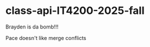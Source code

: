 # class-api-IT4200-2025-fall

Brayden is da bomb!!!
















Pace doesn't like merge conflicts